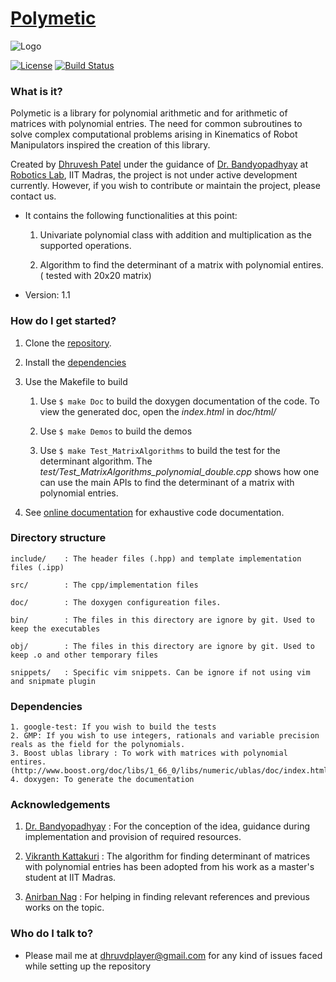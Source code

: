 
# [Polymetic](https://github.com/dhruvdcoder/poly-metic) #

![Logo](https://drive.google.com/uc?export=view&id=1a7CVxnmZlBA91XM9OUzl_mnyUoBiPKg5)

[![License](https://img.shields.io/badge/License-Apache%202.0-blue.svg)](https://opensource.org/licenses/Apache-2.0)        [![Build Status](https://travis-ci.org/dhruvdcoder/poly-metic.svg?branch=master)](https://travis-ci.org/dhruvdcoder/poly-metic)
### What is it? ###

Polymetic is a library for polynomial arithmetic and for arithmetic of matrices with polynomial entries. The need for common subroutines to solve complex computational problems arising in Kinematics of Robot Manipulators inspired the creation of this library. 

Created by [Dhruvesh Patel](dhruveshp.com) under the guidance of [Dr. Bandyopadhyay](https://ed.iitm.ac.in/~sandipan/) at [Robotics Lab](https://www.researchgate.net/lab/Manipulator-Robotics-Group-Robotics-Lab-Engineering-Design-IIT-Madras-Sandipan-Bandyopadhyay), IIT Madras, the project is not under active development currently. However, if you wish to contribute or maintain the project, please contact us.

* It contains the following functionalities at this point:

	1. Univariate polynomial class with addition and multiplication as the supported operations.

	2. Algorithm to find the determinant of a matrix with polynomial entires. ( tested with 20x20 matrix)

* Version: 1.1

### How do I get started? ###

1. Clone the [repository](https://github.com/dhruvdcoder/poly-metic).

2. Install the [dependencies](#Dependencies)

3. Use the Makefile to build

	1. Use `$ make Doc` to build the doxygen documentation of the code. To view the generated doc, open the *index.html* in *doc/html/*
	
	2. Use `$ make Demos` to build the demos
	
	3. Use `$ make Test_MatrixAlgorithms` to build the test for the determinant algorithm. The *test/Test_MatrixAlgorithms_polynomial_double.cpp* shows how one can use the main APIs to find the determinant of a matrix with polynomial entries. 

4. See [online documentation](http://dhruveshp.com/poly-metic) for exhaustive code documentation.

### Directory structure ###

	include/	: The header files (.hpp) and template implementation files (.ipp)
	
	src/ 		: The cpp/implementation files
	
	doc/		: The doxygen configureation files.
	
	bin/		: The files in this directory are ignore by git. Used to keep the executables
	
	obj/		: The files in this directory are ignore by git. Used to keep .o and other temporary files
	
	snippets/	: Specific vim snippets. Can be ignore if not using vim and snipmate plugin
	
### Dependencies ###
	1. google-test: If you wish to build the tests
	2. GMP: If you wish to use integers, rationals and variable precision reals as the field for the polynomials. 
	3. Boost ublas library : To work with matrices with polynomial entires. (http://www.boost.org/doc/libs/1_66_0/libs/numeric/ublas/doc/index.html)
	4. doxygen: To generate the documentation


### Acknowledgements ###

1. [Dr. Bandyopadhyay](https://ed.iitm.ac.in/~sandipan/) : For the conception of the idea, guidance during implementation and provision of required resources. 
    
2. [Vikranth Kattakuri](https://www.linkedin.com/in/vikranth-kattakuri-b2225465/) : The algorithm for finding determinant of matrices with polynomial entries has been adopted from his work as a master's student at IIT Madras. 

3. [Anirban Nag](https://www.linkedin.com/in/anirban-nag-86bb4458/) : For helping in finding relevant references and previous works on the topic.

### Who do I talk to? ###

* Please mail me at dhruvdplayer@gmail.com for any kind of issues faced while setting up the repository
